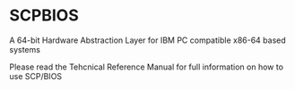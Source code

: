 # SCPBIOS
A 64-bit Hardware Abstraction Layer for IBM PC compatible x86-64 based systems

Please read the Tehcnical Reference Manual for full information on how to use SCP/BIOS
